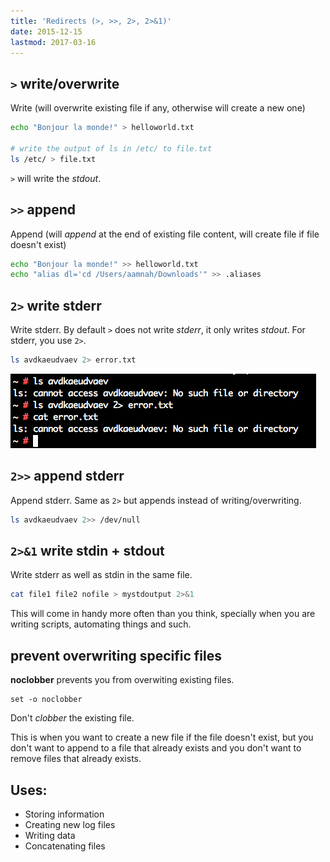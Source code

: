 ```yaml
---
title: 'Redirects (>, >>, 2>, 2>&1)'
date: 2015-12-15
lastmod: 2017-03-16
---
```


## `>` write/overwrite

Write (will overwrite existing file if any, otherwise will create a new one)

```bash
echo "Bonjour la monde!" > helloworld.txt

# write the output of ls in /etc/ to file.txt
ls /etc/ > file.txt
```

`>` will write the _stdout_.

## `>>` append

Append (will _append_ at the end of existing file content, will create file if file doesn't exist)

```bash
echo "Bonjour la monde!" >> helloworld.txt
echo "alias dl='cd /Users/aamnah/Downloads'" >> .aliases
```

## `2>` write stderr

Write stderr. By default `>` does not write _stderr_, it only writes _stdout_. For stderr, you use `2>`.

```bash
ls avdkaeudvaev 2> error.txt
```

![Redirect stderr](./images/redirect-stderr.png)

## `2>>` append stderr

Append stderr. Same as `2>` but appends instead of writing/overwriting.

```bash
ls avdkaeudvaev 2>> /dev/null
```

## `2>&1` write stdin + stdout

Write stderr as well as stdin in the same file.

```bash
cat file1 file2 nofile > mystdoutput 2>&1
```

This will come in handy more often than you think, specially when you are writing scripts, automating things and such.

## prevent overwriting specific files

**noclobber** prevents you from overwiting existing files.

    set -o noclobber

Don't _clobber_ the existing file.

This is when you want to create a new file if the file doesn't exist, but you don't want to append to a file that already exists and you don't want to remove files that already exists.

## Uses:

- Storing information
- Creating new log files
- Writing data
- Concatenating files
